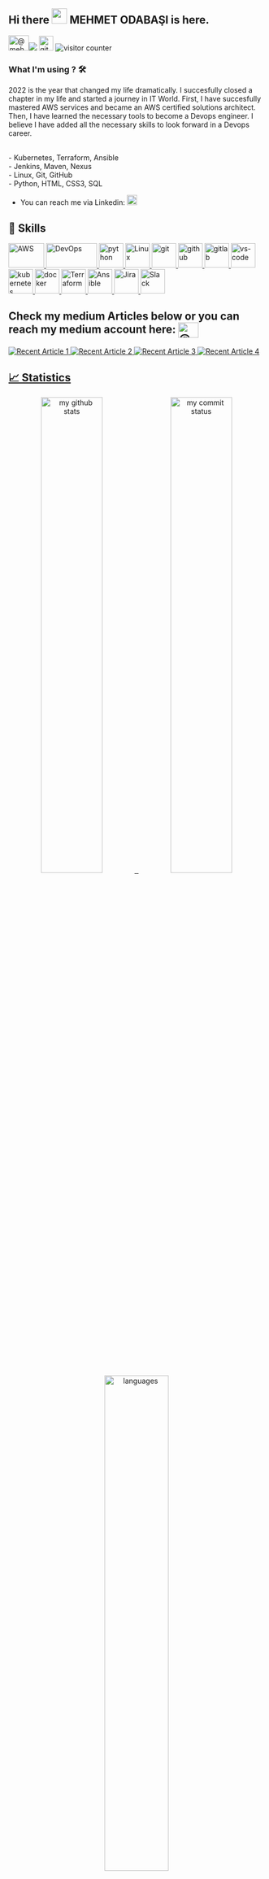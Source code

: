 ## Hi there <img src="https://media.giphy.com/media/hvRJCLFzcasrR4ia7z/giphy.gif" width="30px">  MEHMET ODABAŞI is here. 

<a href="https://medium.com/@mehmetodabashi" target="blank"><img src="https://raw.githubusercontent.com/rahuldkjain/github-profile-readme-generator/master/src/images/icons/Social/medium.svg" alt="@mehmetodabashi" height="30" width="40" /></a>[![](https://img.shields.io/badge/linkedin-%230077B5.svg?&style=for-the-badge&logo=linkedin&logoColor=white)](https://www.linkedin.com/in/mehmet-odabasi/) 
<a href="https://Odabasimehmet.github.io/" target="_blank"> <img src="https://user-images.githubusercontent.com/94930605/160260064-ff3aa908-cbfd-4350-ab28-a26a0b7a1819.png" alt="github_pages" height="28.5"/></a> <img src="https://komarev.com/ghpvc/?username=OdabasiMehmet" alt="visitor counter"/> 


### What I'm using ? 🛠     

2022 is the year that changed my life dramatically. I succesfully closed a chapter in my life and started a journey in IT World.
First, I have succesfully mastered AWS services and became an AWS certified solutions architect. Then, I have learned the necessary tools to become a Devops engineer.
I believe I have added all the necessary skills to look forward in a Devops career.

<br/>
- Kubernetes, Terraform, Ansible <br>
- Jenkins, Maven, Nexus <br>
- Linux, Git, GitHub <br>
- Python, HTML, CSS3, SQL

-  You can reach me via Linkedin:  <a href="https://www.linkedin.com/in/mehmet-odabasi/" target="_blank"> <img src="https://img.shields.io/badge/linkedin-%230077B5.svg?&style=for-the-badge&logo=linkedin&logoColor=white" alt="Linkedin" height="20"/></a>



## 🚴 Skills
<p>
<a href="#" target="_blank"> <img src="https://www.vectorlogo.zone/logos/amazon_aws/amazon_aws-ar21.svg" alt="AWS" width="70" height="48"/> </a> 
<a href="#" target="_blank"> <img src="https://algoteque.com/wp-content/uploads/2019/04/1AwvDJDfErlD34ox2QpwGoA.png" alt="DevOps" width="100" height="48"/> </a> 
<a href="#" target="_blank"> <img src="https://www.vectorlogo.zone/logos/python/python-horizontal.svg" alt="python"  height="48"/> </a> 
<!-- <a href="#" target="_blank"> <img src="https://www.vectorlogo.zone/logos/java/java-ar21.svg" alt="Java"  height="48"/> </a> -->
<a href="#" target="_blank"> <img src="https://www.vectorlogo.zone/logos/linux/linux-ar21.svg" alt="Linux"  height="48"/> </a> 
<a href="#" target="_blank"> <img src="https://www.vectorlogo.zone/logos/git-scm/git-scm-ar21.svg" alt="git"  height="48"/> </a> 
<a href="#" target="_blank"> <img src="https://1000logos.net/wp-content/uploads/2021/05/GitHub-logo.png" alt="github" height="48"/> </a>
<a href="#" target="_blank"> <img src="https://www.vectorlogo.zone/logos/gitlab/gitlab-ar21.svg" alt="gitlab" height="48"/> </a>
<a href="#" target="_blank"> <img src="https://www.vectorlogo.zone/logos/visualstudio_code/visualstudio_code-ar21.svg" alt="vs-code" height="48"/> </a>
<a href="#" target="_blank"> <img src="https://www.vectorlogo.zone/logos/kubernetes/kubernetes-ar21.svg" alt="kubernetes" height="48"/> </a>
<a href="#" target="_blank"> <img src="https://www.vectorlogo.zone/logos/docker/docker-ar21.svg" alt="docker" height="48"/> </a>
<a href="#" target="_blank"> <img src="https://www.vectorlogo.zone/logos/terraformio/terraformio-ar21.svg" alt="Terraform" height="48"/> </a>
<a href="#" target="_blank"> <img src="https://www.vectorlogo.zone/logos/ansible/ansible-ar21.svg" alt="Ansible" height="48"/> </a>
<a href="#" target="_blank"> <img src="https://www.vectorlogo.zone/logos/atlassian_jira/atlassian_jira-ar21.svg" alt="Jira"  height="48"/> </a>
<!-- <a href="#" target="_blank"> <img src="https://www.vectorlogo.zone/logos/w3_html5/w3_html5-ar21.svg" alt="html" height="48"/> </a>
<a href="#" target="_blank"> <img src="https://www.vectorlogo.zone/logos/w3_css/w3_css-ar21.svg" alt="css" height="48"/> </a> -->
<a href="#" target="_blank"> <img src="https://www.vectorlogo.zone/logos/slack/slack-ar21.svg" alt="Slack" height="48"/> </a> 
</p>

## 
## Check my medium Articles below or you can reach my medium account here: <a href="https://medium.com/@mehmetodabashi" target="blank"><img align="center" src="https://raw.githubusercontent.com/rahuldkjain/github-profile-readme-generator/master/src/images/icons/Social/medium.svg" alt="@mehmetodabashi" height="30" width="40" /></a>


 <a target="_blank" href="https://github-readme-medium-recent-article.vercel.app/medium/@mehmetodabashi/0"><img src="https://github-readme-medium-recent-article.vercel.app/medium/@mehmetodabashi/0" alt="Recent Article 1"> 
   <a target="_blank" href="https://github-readme-medium-recent-article.vercel.app/medium/@mehmetodabashi/0"><img src="https://github-readme-medium-recent-article.vercel.app/medium/@mehmetodabashi/1" alt="Recent Article 2"> 
      <a target="_blank" href="https://github-readme-medium-recent-article.vercel.app/medium/@mehmetodabashi/0"><img src="https://github-readme-medium-recent-article.vercel.app/medium/@mehmetodabashi/2" alt="Recent Article 3"> 
         <a target="_blank" href="https://github-readme-medium-recent-article.vercel.app/medium/@mehmetodabashi/0"><img src="https://github-readme-medium-recent-article.vercel.app/medium/@mehmetodabashi/3" alt="Recent Article 4"> 
          

## 📈 Statistics
<p align="center">
<img src="https://github-readme-stats.vercel.app/api?username=Odabasimehmet&theme=chartreuse-dark&show_icons=true" alt="my github stats" width="49%"/>&nbsp;
<img src="https://github-readme-streak-stats.herokuapp.com/?user=Odabasimehmet&theme=chartreuse-dark&show_icons=true" alt="my commit status" width="49%" /> </p>
<p align="center"> <img src="https://github-readme-stats.vercel.app/api/top-langs/?username=Odabasimehmet&theme=chartreuse-dark&layout=compact" alt="languages" width="50%" > </p>

